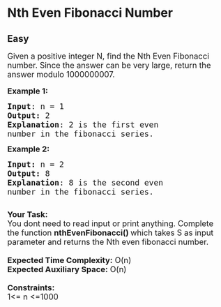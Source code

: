 # Nth Even Fibonacci Number
## Easy
<div class="problems_problem_content__Xm_eO"><p><span style="font-size:18px">Given a positive integer N, find the Nth Even Fibonacci number.&nbsp;Since the answer can be very large, return&nbsp;the answer modulo 1000000007.</span><br>
<br>
<span style="font-size:18px"><strong>Example 1:</strong></span></p>

<pre><span style="font-size:18px"><strong>Input</strong>: n = 1
<strong>Output:</strong>&nbsp;2&nbsp;
<strong>Explanation</strong>: 2 is the first even
number in the fibonacci series.</span>
</pre>

<p><span style="font-size:18px"><strong>Example 2:</strong></span></p>

<pre><span style="font-size:18px"><strong>Input: </strong>n = 2
<strong>Output:&nbsp;</strong>8
<strong>Explanation</strong>: 8 is the second even
number in the fibonacci series.</span></pre>

<p><br>
<span style="font-size:18px"><strong>Your Task:&nbsp;&nbsp;</strong><br>
You dont need to read input or print anything. Complete the function <strong>nthEvenFibonacci()&nbsp;</strong>which takes S&nbsp;as input parameter and returns the Nth even fibonacci number.<br>
<br>
<strong>Expected Time Complexity:</strong> O(n)<br>
<strong>Expected Auxiliary Space:</strong> O(n)<br>
<br>
<strong>Constraints:</strong><br>
1&lt;= n&nbsp;&lt;=1000</span></p>
</div>